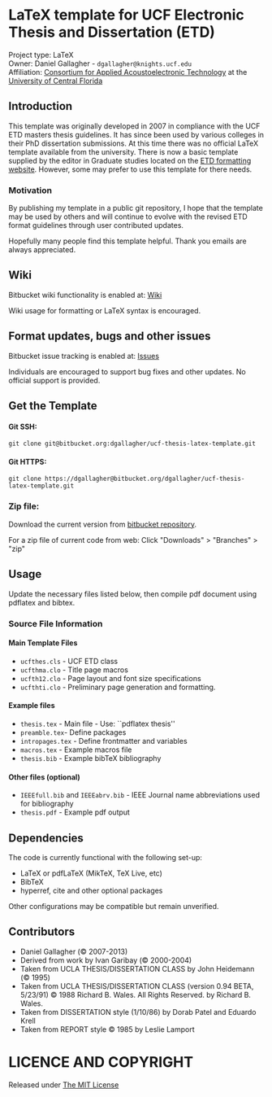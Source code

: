 # LaTeX template for UCF Electronic Thesis and Dissertation (ETD)

Project type: LaTeX  
Owner: Daniel Gallagher - `dgallagher@knights.ucf.edu`   
Affiliation: [Consortium for Applied Acoustoelectronic Technology](http://caat.engr.ucf.edu/) at the [University of Central Florida](http://www.ucf.edu/)

## Introduction
This template was originally developed in 2007 in compliance with the UCF ETD masters thesis guidelines. It has since been used by various colleges in their PhD dissertation submissions. At this time there was no official LaTeX template available from the university. There is now a basic template supplied by the editor in Graduate studies located on the [ETD formatting website](http://www.students.graduate.ucf.edu/ETD_formatting/). However, some may prefer to use this template for there needs.

### Motivation
By publishing my template in a public git repository, I hope that the template may be used by others and will continue to evolve with the revised ETD format guidelines through user contributed updates. 

Hopefully many people find this template helpful. Thank you emails are always appreciated.

## Wiki

Bitbucket wiki functionality is enabled at: [Wiki](https://bitbucket.org/dgallagher/ucf-thesis-latex-template/wiki/Home)

Wiki usage for formatting or LaTeX syntax is encouraged. 

## Format updates, bugs and other issues

Bitbucket issue tracking is enabled at: [Issues](https://bitbucket.org/dgallagher/ucf-thesis-latex-template/issues)

Individuals are encouraged to support bug fixes and other updates. No official support is provided.

## Get the Template

#### Git SSH:

`git clone git@bitbucket.org:dgallagher/ucf-thesis-latex-template.git`

#### Git HTTPS:

`git clone https://dgallagher@bitbucket.org/dgallagher/ucf-thesis-latex-template.git`
	
### Zip file:

Download the current version from [bitbucket repository](https://bitbucket.org/dgallagher/ucf-thesis-latex-template/downloads). 

For a zip file of current code from web: Click "Downloads" > "Branches" > "zip"

## Usage
Update the necessary files listed below, then compile pdf document using pdflatex and bibtex.
 
### Source File Information
#### Main Template Files
* `ucfthes.cls` - UCF ETD class
* `ucfthma.clo` - Title page macros
* `ucfth12.clo` - Page layout and font size specifications
* `ucfthti.clo` - Preliminary page generation and formatting.

#### Example files

* `thesis.tex` - Main file - Use: ``pdflatex thesis''
* `preamble.tex`- Define packages
* `intropages.tex` - Define frontmatter and variables
* `macros.tex` - Example macros file
* `thesis.bib` - Example bibTeX bibliography 

#### Other files (optional)
* `IEEEfull.bib` and `IEEEabrv.bib` - IEEE Journal name abbreviations used for bibliography
* `thesis.pdf` - Example pdf output


## Dependencies
The code is currently functional with the following set-up:

* LaTeX or pdfLaTeX (MikTeX, TeX Live, etc)
* BibTeX
* hyperref, cite and other optional packages

Other configurations may be compatible but remain unverified.

## Contributors
* Daniel Gallagher (© 2007-2013)
* Derived from work by Ivan Garibay (© 2000-2004) 
* Taken from UCLA THESIS/DISSERTATION CLASS by John Heidemann (© 1995)
* Taken from UCLA THESIS/DISSERTATION CLASS (version 0.94 BETA, 5/23/91) © 1988 Richard B. Wales.  All Rights Reserved. by Richard B. Wales.
* Taken from DISSERTATION style (1/10/86) by Dorab Patel and Eduardo Krell
* Taken from REPORT style © 1985 by Leslie Lamport

# LICENCE AND COPYRIGHT
Released under [The MIT License](http://opensource.org/licenses/MIT)